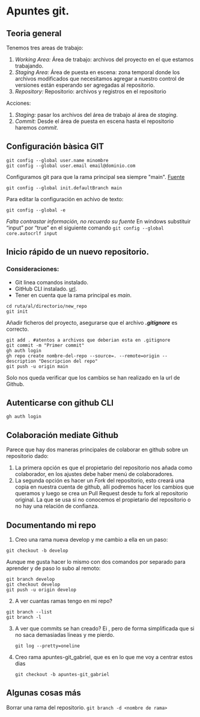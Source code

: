 # Apuntes git.

## Teoria general

Tenemos tres areas de trabajo:

1. *Working Area:* Área de trabajo: archivos del proyecto en el que estamos trabajando.
2. *Staging Area:* Área de puesta en escena: zona temporal donde los archivos modificados que necesitamos agregar a nuestro control de versiones están esperando ser agregadas al repositorio.
3. *Repository:* Repositorio: archivos y registros en el repositorio

Acciones:
1. *Staging:*  pasar los archivos del área de trabajo al área de *staging*.
2. *Commit:* Desde el área de puesta en escena hasta el repositorio haremos *commit*.

## Configuración bàsica GIT

```
git config --global user.name minombre
git config --global user.email email@dominio.com
```

Configuramos git para que la rama principal sea siempre "main". [Fuente](https://help.dreamhost.com/hc/es/articles/4466702078740-Configurar-git-para-usar-main-como-rama-principal)
```
git config --global init.defaultBranch main
```

Para editar la configuración en achivo de texto:
```
git config --global -e
```

*Falta contrastar información, no recuerdo su fuente* 
En windows substituir “input” por “true” en el siguiente comando
`
git config --global core.autocrlf input 
`

## Inicio rápido de un nuevo repositorio.

### Consideraciones:
- Git linea comandos instalado. 
- GitHub CLI instalado. [url](https://cli.github.com/).
- Tener en cuenta que la rama principal es *main*. 

```
cd ruta/al/directorio/new_repo
git init
```
Añadir ficheros del proyecto, asegurarse que el archivo  *__.gitignore__* es correcto.
```
git add . #atentos a archivos que deberian esta en .gitignore
git commit -m "Primer commit"
gh auth login
gh repo create nombre-del-repo --source=. --remote=origin --description "Descripcion del repo"
git push -u origin main

```
Solo nos queda verificar que los cambios se han realizado en la url de Github.

## Autenticarse con github CLI 
```
gh auth login
```

## Colaboración mediate Github


Parece que hay dos maneras principales de colaborar en github sobre un repositorio dado:

1. La primera opción es que el propietario del repositorio nos añada como colaborador, en los ajustes debe haber menú de colaboradores.
2. La segunda opción es hacer un *Fork* del repositorio, esto creará una copia en nuestra cuenta de github, allí podremos hacer los cambios que queramos y luego se crea un Pull Request desde tu fork al repositorio original. La que se usa si no conocemos el propietario del repositorio o no hay una relación de confianza.

## Documentando mi repo

1. Creo una rama nueva develop y me cambio a ella en un paso:
```
git checkout -b develop
```

Aunque me gusta hacer lo mismo con dos comandos por separado para aprender y de paso lo subo al remoto:

```
git branch develop
git checkout develop
git push -u origin develop
```
2. A ver cuantas ramas tengo en mi repo?
``` 
git branch --list
git branch -l
```
3. A ver que commits se han creado? Ei , pero de forma simplificada que si no saca demasiadas lineas y me pierdo.
    ```
    git log --pretty=oneline
    ```
4. Creo rama apuntes-git_gabriel, que es en lo que me voy a centrar estos dias
    ```
    git checkout -b apuntes-git_gabriel
    ```

## Algunas cosas más

Borrar una rama del repositorio.
```git branch -d <nombre de rama>```



